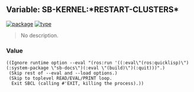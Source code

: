 ## Variable: SB-KERNEL:\*RESTART-CLUSTERS\*
[![package](https://img.shields.io/badge/Package-SB--KERNEL-5f9ea0.svg?style=social&colorA=999999)](../) [![type](https://img.shields.io/badge/Type-Variable-5f9ea0.svg?style=social&colorA=999999)](../#variable) 

> No description.

### Value
```
((Ignore runtime option --eval "(ros:run '((:eval\"(ros:quicklisp)\")(:system-package \"sb-docs\")(:eval \"(build)\")(:quit)))".)
 (Skip rest of --eval and --load options.)
 (Skip to toplevel READ/EVAL/PRINT loop.
  Exit SBCL (calling #'EXIT, killing the process).))
```
